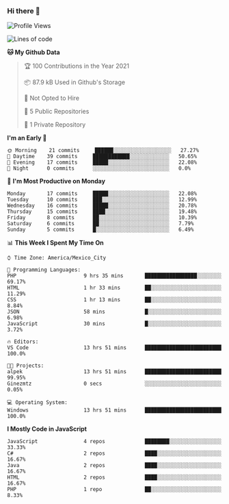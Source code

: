 ### Hi there 👋

<!--START_SECTION:waka-->
![Profile Views](http://img.shields.io/badge/Profile%20Views-0-blue)

![Lines of code](https://img.shields.io/badge/From%20Hello%20World%20I%27ve%20Written-1.8%20million%20lines%20of%20code-blue)

**🐱 My Github Data** 

> 🏆 100 Contributions in the Year 2021
 > 
> 📦 87.9 kB Used in Github's Storage 
 > 
> 🚫 Not Opted to Hire
 > 
> 📜 5 Public Repositories 
 > 
> 🔑 1 Private Repository 
 > 
**I'm an Early 🐤** 

```text
🌞 Morning    21 commits     ██████░░░░░░░░░░░░░░░░░░░   27.27% 
🌆 Daytime    39 commits     ████████████░░░░░░░░░░░░░   50.65% 
🌃 Evening    17 commits     █████░░░░░░░░░░░░░░░░░░░░   22.08% 
🌙 Night      0 commits      ░░░░░░░░░░░░░░░░░░░░░░░░░   0.0%

```
📅 **I'm Most Productive on Monday** 

```text
Monday       17 commits     █████░░░░░░░░░░░░░░░░░░░░   22.08% 
Tuesday      10 commits     ███░░░░░░░░░░░░░░░░░░░░░░   12.99% 
Wednesday    16 commits     █████░░░░░░░░░░░░░░░░░░░░   20.78% 
Thursday     15 commits     ████░░░░░░░░░░░░░░░░░░░░░   19.48% 
Friday       8 commits      ██░░░░░░░░░░░░░░░░░░░░░░░   10.39% 
Saturday     6 commits      ██░░░░░░░░░░░░░░░░░░░░░░░   7.79% 
Sunday       5 commits      █░░░░░░░░░░░░░░░░░░░░░░░░   6.49%

```


📊 **This Week I Spent My Time On** 

```text
⌚︎ Time Zone: America/Mexico_City

💬 Programming Languages: 
PHP                      9 hrs 35 mins       █████████████████░░░░░░░░   69.17% 
HTML                     1 hr 33 mins        ██░░░░░░░░░░░░░░░░░░░░░░░   11.29% 
CSS                      1 hr 13 mins        ██░░░░░░░░░░░░░░░░░░░░░░░   8.84% 
JSON                     58 mins             █░░░░░░░░░░░░░░░░░░░░░░░░   6.98% 
JavaScript               30 mins             █░░░░░░░░░░░░░░░░░░░░░░░░   3.72%

🔥 Editors: 
VS Code                  13 hrs 51 mins      █████████████████████████   100.0%

🐱‍💻 Projects: 
alpek                    13 hrs 51 mins      █████████████████████████   99.95% 
Ginezmtz                 0 secs              ░░░░░░░░░░░░░░░░░░░░░░░░░   0.05%

💻 Operating System: 
Windows                  13 hrs 51 mins      █████████████████████████   100.0%

```

**I Mostly Code in JavaScript** 

```text
JavaScript               4 repos             ████████░░░░░░░░░░░░░░░░░   33.33% 
C#                       2 repos             ████░░░░░░░░░░░░░░░░░░░░░   16.67% 
Java                     2 repos             ████░░░░░░░░░░░░░░░░░░░░░   16.67% 
HTML                     2 repos             ████░░░░░░░░░░░░░░░░░░░░░   16.67% 
PHP                      1 repo              ██░░░░░░░░░░░░░░░░░░░░░░░   8.33%

```



<!--END_SECTION:waka-->

<!--
**JorgeGinez/JorgeGinez** is a ✨ _special_ ✨ repository because its `README.md` (this file) appears on your GitHub profile.

Here are some ideas to get you started:

- 🔭 I’m currently working on ...
- 🌱 I’m currently learning ...
- 👯 I’m looking to collaborate on ...
- 🤔 I’m looking for help with ...
- 💬 Ask me about ...
- 📫 How to reach me: ...
- 😄 Pronouns: ...
- ⚡ Fun fact: ...
-->
